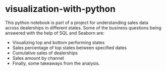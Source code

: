# visualization-with-python
This python notebook is part of a project for understanding sales data across dealerships in different states. 
Some of the business questions being answered with the help of SQL and Seaborn are:
- Visualizing top and bottom performing states
- Sales percentage of top states between specified dates
- Cumulative sales of dealerships
- Sales amount by channel 
- Finally, some takeaways from the analysis. 
